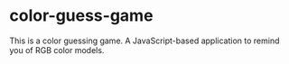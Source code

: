 # color-guess-game

This is a color guessing game.
A JavaScript-based application to remind you of RGB color models.
